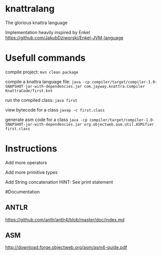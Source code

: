 # knattralang
The glorious knattra language

Implementation heavily inspired by Enkel 
https://github.com/JakubDziworski/Enkel-JVM-language


# Usefull commands

compile project:
```mvn clean package```

compile a knattra language file:
```java -cp compiler/target/compiler-1.0-SNAPSHOT-jar-with-dependencies.jar com.jayway.knattra.Compiler KnattraCode/first.knt```


run the compiled class: ```java first```

view bytecode for a class ```javap -c first.class```


generate asm code for a class
```java -cp compiler/target/compiler-1.0-SNAPSHOT-jar-with-dependencies.jar org.objectweb.asm.util.ASMifier first.class```



#   Instructions
Add more operators

Add more primitive types

Add String concatenation HINT: See print statement






#Documentation

## ANTLR
https://github.com/antlr/antlr4/blob/master/doc/index.md

## ASM
http://download.forge.objectweb.org/asm/asm4-guide.pdf